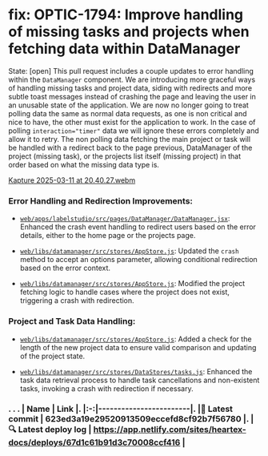 # fix: OPTIC-1794: Improve handling of missing tasks and projects when fetching data within DataManager 
State: [open]
This pull request includes a couple updates to error handling within the `DataManager` component. We are introducing more graceful ways of handling missing tasks and project data, siding with redirects and more subtle toast messages instead of crashing the page and leaving the user in an unusable state of the application. We are now no longer going to treat polling data the same as normal data requests, as one is non critical and nice to have, the other must exist for the application to work. In the case of polling `interaction="timer"` data we will ignore these errors completely and allow it to retry. The non polling data fetching the main project or task will be handled with a redirect back to the page previous, DataManager of the project (missing task), or the projects list itself (missing project) in that order based on what the missing data type is.



[Kapture 2025-03-11 at 20.40.27.webm](https://github.com/user-attachments/assets/d1080771-ec36-41d5-a4ae-d8c9dca276ab)





### Error Handling and Redirection Improvements:



* [`web/apps/labelstudio/src/pages/DataManager/DataManager.jsx`](diffhunk://#diff-ee4ec91c0e13fd4685594a907d22c9ccae9ef8cce012fd603d19584690cb124aL99-R107): Enhanced the crash event handling to redirect users based on the error details, either to the home page or the projects page.

* [`web/libs/datamanager/src/stores/AppStore.js`](diffhunk://#diff-d1e11a839827428aa6aada8e027a22b057a463ccb73c693e464c6e0784a9825fL742-R758): Updated the `crash` method to accept an options parameter, allowing conditional redirection based on the error context.

* [`web/libs/datamanager/src/stores/AppStore.js`](diffhunk://#diff-d1e11a839827428aa6aada8e027a22b057a463ccb73c693e464c6e0784a9825fL507-R516): Modified the project fetching logic to handle cases where the project does not exist, triggering a crash with redirection.



### Project and Task Data Handling:



* [`web/libs/datamanager/src/stores/AppStore.js`](diffhunk://#diff-d1e11a839827428aa6aada8e027a22b057a463ccb73c693e464c6e0784a9825fR487-R498): Added a check for the length of the new project data to ensure valid comparison and updating of the project state.

* [`web/libs/datamanager/src/stores/DataStores/tasks.js`](diffhunk://#diff-524bd37e2870a2414a48568a8f21257ae07d41ce3e1bfe8fecbf02a0ddf4ce5bL148-R160): Enhanced the task data retrieval process to handle task cancellations and non-existent tasks, invoking a crash with redirection if necessary.

### . . . |  Name | Link |. |:-:|------------------------|. |<span aria-hidden="true">🔨</span> Latest commit | 623ed3a19e29520913509eccefd8cf92b7f56780 |. |<span aria-hidden="true">🔍</span> Latest deploy log | https://app.netlify.com/sites/heartex-docs/deploys/67d1c61b91d3c70008ccf416 |